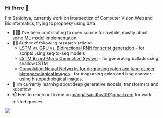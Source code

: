 ### Hi there 👋

I'm Sanidhya, currently work on intersection of Computer Vision,Web and Bioinformatics, trying to prophesy using data.

- 👨🏻‍💻 I've been contributing to open source for a while, mostly about some ML model implementation. 
- ✍🏻 Author of following research articles
  - [LSTM vs. GRU vs. Bidirectional RNN for script generation](https://arxiv.org/abs/1908.04332) - for scripts using seq-to-seq models  
  - [LSTM Based Music Generation System](https://arxiv.org/abs/1908.01080) - for generating ballads using shallow LSTM
  - [Convolution Neural Networks for diagnosing colon and lung cancer histopathological images](https://arxiv.org/abs/2009.03878) - for diagnosing colon and lung caancer using histopathological images.
- 🌱 I’m currently learning about deep generative models, transformers and kubeflow
- 📫 Feel to reach out to me on <mangalsanidhya19@gmail.com> for work related queries.

<img src="https://github-readme-stats.vercel.app/api?username=sanidhyamangal&&show_icons=true&title_color=ffffff&icon_color=bb2acf&text_color=daf7dc&bg_color=191919">
